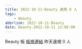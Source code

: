 ```yaml
---
title: 2022-10-11-Beauty 違規 0 人
tags:
    - Beauty
abbrlink: 2022-10-11-Beauty
date: Beauty-2022-10-11 12:00:00
---
```

Beauty 板 [板規連結](https://www.ptt.cc/bbs/Beauty/M.1630069980.A.84B.html)
昨天違規 0 人
